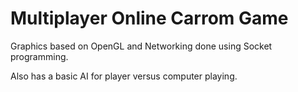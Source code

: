 Multiplayer Online Carrom Game
==============

Graphics based on OpenGL and Networking done using Socket programming.

Also has a basic AI for player versus computer playing.
